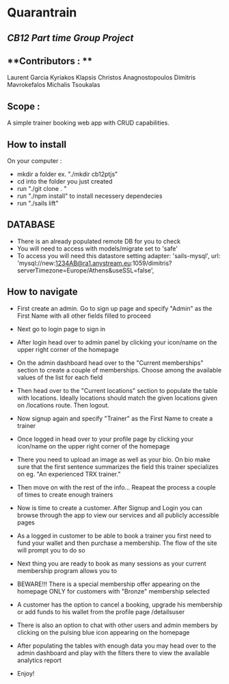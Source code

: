 # Quarantrain

## *CB12 Part time Group Project*

## **Contributors : **
Laurent Garcia
Kyriakos Klapsis
Christos Anagnostopoulos
Dimitris Mavrokefalos
Michalis Tsoukalas


## Scope : 

A simple trainer booking web app with CRUD capabilities. 

 ## How to install

On your computer :
* mkdir a folder ex. "./mkdir cb12ptjs"
* cd into the folder you just created
* run "./git clone <repository url> . "
* run "./npm install" to install necessery dependecies
* run "./sails lift"

 ## DATABASE

 * There is an already populated remote DB for you to check
 * You will need to access with models/migrate set to 'safe'
 * To access you will need this datastore setting
    adapter: 'sails-mysql', 
    url: 'mysql://new:1234AB@ra1.anystream.eu:1059/dimitris?serverTimezone=Europe/Athens&useSSL=false', 

 ## How to navigate
 
* First create an admin. Go to sign up page and specify "Admin" as the First Name with all other fields filled to proceed

* Next go to login page to sign in

* After login head over to admin panel by clicking your icon/name on the upper right corner of the homepage

* On the admin dashboard head over to the "Current memberships" section to create a couple of memberships. Choose among the available values of the list for each field

* Then head over to the "Current locations" section to populate the table with locations. Ideally locations should match the given locations given on /locations route. Then logout.

* Now signup again and specify "Trainer" as the First Name to create a trainer

* Once logged in head over to your profile page by clicking your icon/name on the upper right corner of the homepage

* There you need to upload an image as well as your bio. On bio make sure that the first sentence summarizes the field this trainer specializes on eg. "An experienced TRX trainer." 

* Then move on with the rest of the info... Reapeat the process a couple of times to create enough trainers

* Now is time to create a customer. After Signup and Login you can browse through the app to view our services and all publicly accessible pages

* As a logged in customer to be able to book a trainer you first need to fund your wallet and then purchase a membership. The flow of the site will prompt you to do so

* Next thing you are ready to book as many sessions as your current membership program allows you to

* BEWARE!!! There is a special membership offer appearing on the homepage ONLY for customers with "Bronze" membership selected

* A customer has the option to cancel a booking, upgrade his membership or add funds to his wallet from the profile page /detailsuser

* There is also an option to chat with other users and admin members by clicking on the pulsing blue icon appearing on the homepage

* After populating the tables with enough data you may head over to the admin dashboard and play with the filters there to view the available analytics report

* Enjoy!



